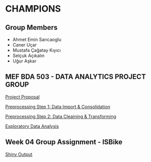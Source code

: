 # CHAMPIONS

## Group Members
* Ahmet Emin Sarıcaoglu
* Caner Uçar
* Mustafa Çağatay Kıyıcı
* Selçuk Açıkalın
* Uğur Aşkar

## MEF BDA 503 - DATA ANALYTICS PROJECT GROUP

[Project Proposal](Proposal.html)

[Preprocessing Step 1: Data Import & Consolidation](champions-tefas-data-import.html)

[Preprocessing Step 2: Data Cleaining & Transforming](champions-tefas-data-clean-transform.html)

[Exploratory Data Analysis](champions-tefas-eda.html)


## Week 04 Group Assignment - ISBike

[Shiny Output](https://uguraskar.shinyapps.io/mef04g-champions/)
